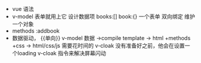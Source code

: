- vue 语法
 -  v-model 表单就用上它
  设计数据项 books:[]    book:{}  一个表单 双向绑定  维护一个对象
 - methods :addbook 
 - 数据驱动， {{单向}} v-model
   数据  ->compile template -> html +methods +css -> html/css/js
   需要花时间的
   v-cloak 没有准备好之前，他会在设置一个loading       v-cloak 指令来解决屏幕闪动